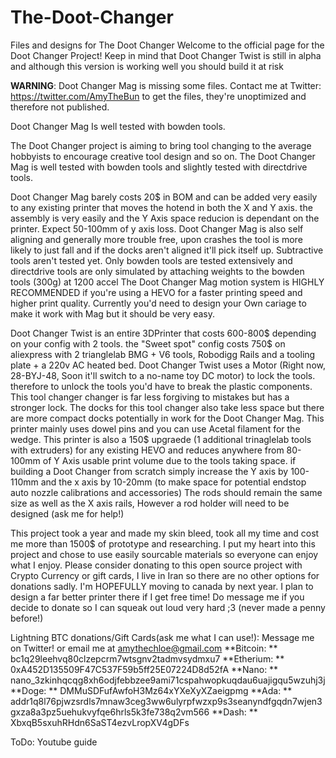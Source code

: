 # The-Doot-Changer
Files and designs for The Doot Changer
Welcome to the official page for the Doot Changer Project! Keep in mind that Doot Changer Twist is still in alpha and although this version is working well you should build it at risk


**WARNING**: Doot Changer Mag is missing some files. Contact me at Twitter: https://twitter.com/AmyTheBun to get the files, they're unoptimized and therefore not published.

Doot Changer Mag Is well tested with bowden tools.


The Doot Changer project is aiming to bring tool changing to the average hobbyists to encourage creative tool design and so on. The Doot Changer Mag is well tested with bowden tools and slightly tested with directdrive tools.


Doot Changer Mag barely costs 20$ in BOM and can be added very easily to any existing printer that moves the hotend in both the X and Y axis. the assembly is very easily and the Y Axis space reducion is dependant on the printer. Expect 50-100mm of y axis loss.
Doot Changer Mag is also self aligning and generally more trouble free, upon crashes the tool is more likely to just fall and if the docks aren't aligned it'll pick itself up. Subtractive tools aren't tested yet. Only bowden tools are tested extensively and directdrive tools are only simulated by attaching weights to the bowden tools (300g) at 1200 accel
The Doot Changer Mag motion system is HIGHLY RECOMMENDED if you're using a HEVO for a faster printing speed and higher print quality. Currently you'd need to design your Own cariage to make it work with Mag but it should be very easy.


Doot Changer Twist is an entire 3DPrinter that costs 600-800$ depending on your config with 2 tools. the "Sweet spot" config costs 750$ on aliexpress with 2 trianglelab BMG + V6 tools, Robodigg Rails and a tooling plate + a 220v AC heated bed.
Doot Changer Twist uses a Motor (Right now, 28-BYJ-48, Soon it'll switch to a no-name toy DC motor) to lock the tools. therefore to unlock the tools you'd have to break the plastic components. This tool changer changer is far less forgiving to mistakes but has a stronger lock.
The docks for this tool changer also take less space but there are more compact docks potentially in work for the Doot Changer Mag. This printer mainly uses dowel pins and you can use Acetal filament for the wedge.
This printer is also a 150$ upgraede (1 additional trinaglelab tools with extruders) for any existing HEVO and reduces anywhere from 80-100mm of Y Axis usable print volume due to the tools taking space. if building a Doot Changer from scratch simply increase the Y axis by 100-110mm and the x axis by 10-20mm (to make space for potential endstop auto nozzle calibrations and accessories) The rods should remain the same size as well as the X axis rails, However a rod holder will need to be designed (ask me for help!)


This project took a year and made my skin bleed, took all my time and cost me more than 1500$ of prototype and researching. I put my heart into this project and chose to use easily sourcable materials so everyone can enjoy what I enjoy.
Please consider donating to this open source project with Crypto Currency or gift cards, I live in Iran so there are no other options for donations sadly. I'm HOPEFULLY moving to canada by next year. I plan to design a far better printer there if I get free time!
Do message me if you decide to donate so I can squeak out loud very hard ;3 (never made a penny before!)

Lightning BTC donations/Gift Cards(ask me what I can use!): Message me on Twitter! or email me at amythechloe@gmail.com
**Bitcoin: ** bc1q29leehvq80clzepcrm7wtsgnv2tadmvsydmxu7
**Etherium: ** 0xA452D135509F47C537F59b5ff25E07224D8d52fA
**Nano: ** nano_3zkinhqcqg8xh6odjfebbzee9ami71cspahwopkuqdau6uajigqu5wzuhj3j
**Doge: ** DMMuSDFufAwfoH3Mz64xYXeXyXZaeigpmg
**Ada: ** addr1q8l76pjwzsrdls7mnaw3ceg3ww6ulyrpfwzxp9s3seanyndfgqdn7wjen3gxza8a3pz5uehukvyfqe6hrls5k3fe738q2vm566
**Dash: ** XbxqB5sxuhRHdn6SaST4ezvLropXV4gDFs

ToDo: Youtube guide
